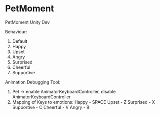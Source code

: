 # PetMoment
 PetMoment Unity Dev

Behaviour:
1. Default
2. Happy
3. Upset
4. Angry
5. Surprised
6. Cheerful
7. Supportive

Animation Debugging Tool: 
1. Pet -> enable AnimatorKeyboardController, disable AnimatorKeyboardController
2. Mapping of Keys to emotions:
   Happy - SPACE
   Upset - Z
   Surprised - X
   Supportive - C
   Cheerful - V
   Angry - B

